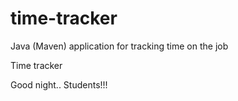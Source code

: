 # time-tracker
Java (Maven) application for tracking time on the job

Time tracker

Good night.. Students!!!
